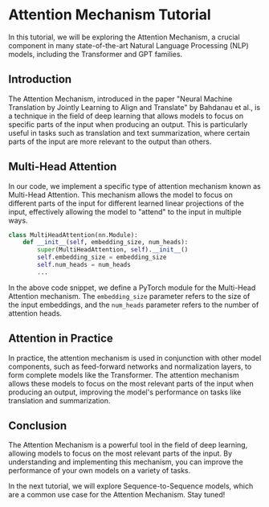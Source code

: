 # Attention Mechanism Tutorial

In this tutorial, we will be exploring the Attention Mechanism, a crucial component in many state-of-the-art Natural Language Processing (NLP) models, including the Transformer and GPT families.

## Introduction

The Attention Mechanism, introduced in the paper "Neural Machine Translation by Jointly Learning to Align and Translate" by Bahdanau et al., is a technique in the field of deep learning that allows models to focus on specific parts of the input when producing an output. This is particularly useful in tasks such as translation and text summarization, where certain parts of the input are more relevant to the output than others.

## Multi-Head Attention

In our code, we implement a specific type of attention mechanism known as Multi-Head Attention. This mechanism allows the model to focus on different parts of the input for different learned linear projections of the input, effectively allowing the model to "attend" to the input in multiple ways.

```python
class MultiHeadAttention(nn.Module):
    def __init__(self, embedding_size, num_heads):
        super(MultiHeadAttention, self).__init__()
        self.embedding_size = embedding_size
        self.num_heads = num_heads
        ...
```

In the above code snippet, we define a PyTorch module for the Multi-Head Attention mechanism. The `embedding_size` parameter refers to the size of the input embeddings, and the `num_heads` parameter refers to the number of attention heads.

## Attention in Practice

In practice, the attention mechanism is used in conjunction with other model components, such as feed-forward networks and normalization layers, to form complete models like the Transformer. The attention mechanism allows these models to focus on the most relevant parts of the input when producing an output, improving the model's performance on tasks like translation and summarization.

## Conclusion

The Attention Mechanism is a powerful tool in the field of deep learning, allowing models to focus on the most relevant parts of the input. By understanding and implementing this mechanism, you can improve the performance of your own models on a variety of tasks.

In the next tutorial, we will explore Sequence-to-Sequence models, which are a common use case for the Attention Mechanism. Stay tuned!
